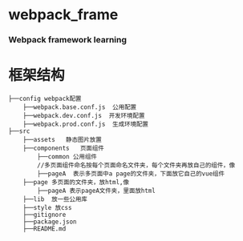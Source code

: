 # webpack_frame
### Webpack framework learning

# 框架结构
	├──config webpack配置
		├──webpack.base.conf.js  公用配置
		├──webpack.dev.conf.js  开发环境配置
		├──webpack.prod.conf.js	 生成环境配置
	├──src	
		├──assets	静态图片放置
		├──components	页面组件
			├──common 公用组件
			//多页面组件命名按每个页面命名文件夹，每个文件夹再放自己的组件，像
			├──pageA  表示多页面中a page的文件夹，下面放它自己的vue组件
		├──page	多页面的文件夹，放html,像
			├──pageA 表示pageA文件夹，里面放html
		├──lib	放一些公用库
		├──style 放css
		├──gitignore
		├──package.json
		├──README.md

